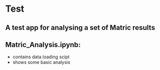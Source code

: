 # Test
## A test app for analysing a set of Matric results


## Matric_Analysis.ipynb:
- contains data loading scipt
- shows some basic analysis

